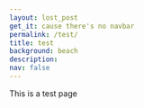 ```yaml
---
layout: lost_post
get_it: cause there's no navbar
permalink: /test/
title: test
background: beach
description:
nav: false
---
```


This is a test page